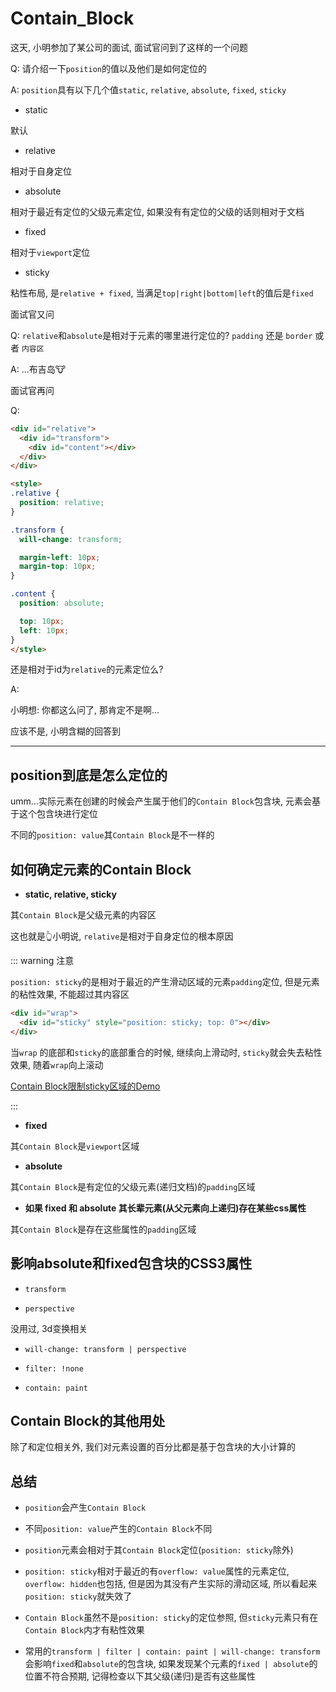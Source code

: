 # Contain_Block

这天, 小明参加了某公司的面试, 面试官问到了这样的一个问题

Q: 请介绍一下`position`的值以及他们是如何定位的

A: `position`具有以下几个值`static`, `relative`, `absolute`, `fixed`, `sticky`

- static

默认

- relative

相对于自身定位

- absolute

相对于最近有定位的父级元素定位, 如果没有有定位的父级的话则相对于文档

- fixed

相对于`viewport`定位

- sticky

粘性布局, 是`relative + fixed`, 当满足`top|right|bottom|left`的值后是`fixed`

面试官又问

Q: `relative`和`absolute`是相对于元素的哪里进行定位的? `padding` 还是 `border` 或者 `内容区`

A: ...布吉岛:cow:

面试官再问

Q: 
```html
<div id="relative">
  <div id="transform">
    <div id="content"></div>
  </div>
</div>

<style>
.relative {
  position: relative;
}

.transform {
  will-change: transform;

  margin-left: 10px;
  margin-top: 10px;
}

.content {
  position: absolute;

  top: 10px;
  left: 10px;
}
</style>
```
还是相对于id为`relative`的元素定位么? 

A: 

小明想: 你都这么问了, 那肯定不是啊...

应该不是, 小明含糊的回答到

---

## position到底是怎么定位的

umm...实际元素在创建的时候会产生属于他们的`Contain Block`包含块, 元素会基于这个包含块进行定位

不同的`position: value`其`Contain Block`是不一样的

## 如何确定元素的Contain Block

- **static, relative, sticky**

其`Contain Block`是父级元素的内容区

这也就是👆小明说, `relative`是相对于自身定位的根本原因

::: warning 注意

`position: sticky`的是相对于最近的产生滑动区域的元素`padding`定位, 但是元素的粘性效果, 不能超过其内容区

```html
<div id="wrap">
  <div id="sticky" style="position: sticky; top: 0"></div>
</div>
```

当`wrap` 的底部和`sticky`的底部重合的时候, 继续向上滑动时, `sticky`就会失去粘性效果, 随着`wrap`向上滚动

[Contain Block限制sticky区域的Demo](https://arkusa.github.io/Demo/HTML_CSS/Sticky/sticky.html)

:::

- **fixed**

其`Contain Block`是`viewport`区域

- **absolute**

其`Contain Block`是有定位的父级元素(递归文档)的`padding`区域

- **如果 fixed 和 absolute 其长辈元素(从父元素向上递归)存在某些css属性**

其`Contain Block`是存在这些属性的`padding`区域

## 影响absolute和fixed包含块的CSS3属性

- `transform`

- `perspective`

没用过, 3d变换相关

- `will-change: transform | perspective`

- `filter: !none`

- `contain: paint`

## Contain Block的其他用处

除了和定位相关外, 我们对元素设置的百分比都是基于包含块的大小计算的

## 总结

- `position`会产生`Contain Block`

- 不同`position: value`产生的`Contain Block`不同

- `position`元素会相对于其`Contain Block`定位(`position: sticky`除外)

- `position: sticky`相对于最近的有`overflow: value`属性的元素定位, `overflow: hidden`也包括, 但是因为其没有产生实际的滑动区域, 所以看起来`position: sticky`就失效了

- `Contain Block`虽然不是`position: sticky`的定位参照, 但`sticky`元素只有在`Contain Block`内才有粘性效果

- 常用的`transform | filter | contain: paint | will-change: transform`会影响`fixed`和`absolute`的包含块, 如果发现某个元素的`fixed | absolute`的位置不符合预期, 记得检查以下其父级(递归)是否有这些属性
